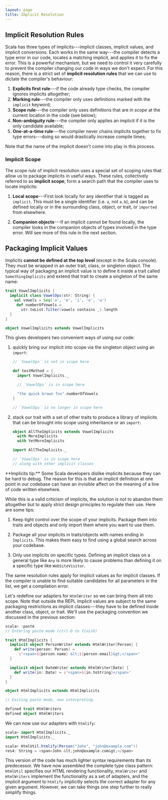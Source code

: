 ```yaml
---
layout: page
title: Implicit Resolution
---
```


## Implicit Resolution Rules

Scala has three types of implicits---implicit classes, implicit values, and implicit conversions. Each works in the same way---the compiler detects a type error in our code, locates a matching implicit, and applies it to fix the error. This is a powerful mechanism, but we need to control it very carefully to prevent the compiler changing our code in ways we don't expect. For this reason, there is a strict set of **implicit resolution rules** that we can use to dictate the compiler's behaviour:

 1. **Explicits first rule**---if the code already type checks, the compiler ignores implicits altogether;
 2. **Marking rule**---the compiler only uses definitions marked with the `implicit` keyword;
 3. **Scope rule**---the compiler only uses definitions that are *in scope* at the current location in the code (see below);
 4. **Non-ambiguity rule**---the compiler only applies an implicit if it is the only candidate available;
 5. **One-at-a-time rule**---the compiler never chains implicits together to fix type errors---doing so would drastically increase compile times;

Note that the name of the implicit doesn't come into play in this process.

### Implicit Scope

The *scope rule* of implicit resolution uses a special set of scoping rules that allow us to package implicits in useful ways. These rules, collectively referred to as **implicit scope**, form a search path that the compiler uses to locate implicits:

 1. **Local scope**---First look locally for any identifier that is tagged as `implicit`. This must be a single identifier (i.e. `a`, not `a.b`), and can be defined locally or in the surrounding class, object, or trait, or `imported` from elsewhere.

 2. **Companion objects**---If an implicit cannot be found locally, the compiler looks in the companion objects of types involved in the type error. Will see more of this rule in the next section.

## Packaging Implicit Values

Implicits **cannot be defined at the top level** (except in the Scala console). They must be wrapped in an outer trait, class, or singleton object. The typical way of packaging an implicit value is to define it inside a trait called `SomethingImplicits` and extend that trait to create a singleton of the same name:

~~~ scala
trait VowelImplicits {
  implicit class VowelOps(str: String) {
    val vowels = Seq('a', 'e', 'i', 'o', 'u')
     def numberOfVowels =
       str.toList.filter(vowels contains _).length
  }
}

object VowelImplicits extends VowelImplicits
~~~

This gives developers two convenient ways of using our code:

 1. quickly bring our implicit into scope via the singleton object using an `import`:

    ~~~ scala
    // `VowelOps` is not in scope here

    def testMethod = {
      import VowelImplicits._

      // `VowelOps` is in scope here

      "the quick brown fox".numberOfVowels
    }

    // `VowelOps` is no longer in scope here
    ~~~

 2. stack our trait with a set of other traits to produce a library of implicits that can be brought into scope using inheritance or an `import`:

    ~~~ scala
    object AllTheImplicits extends VowelImplicits
      with MoreImplicits
      with YetMoreImplicits

    import AllTheImplicits._

    // `VowelOps` is in scope here
    // along with other implicit classes
    ~~~

<div class="alert alert-info">
**Implicits tip:** Some Scala developers dislike implicits because they can be hard to debug. The reason for this is that an implicit definition at one point in our codebase can have an invisible affect on the meaning of a line of code written elsewhere.

While this is a valid criticism of implicits, the solution is not to abandon them altogether but to apply strict design principles to regulate their use. Here are some tips:

 1. Keep tight control over the scope of your implicits. Package them into traits and objects and only import them where you want to use them.

 2. Package all your implicits in traits/objects with names ending in `Implicits`. This makes them easy to find using a global search across your codebase.

 3. Only use implicits on specific types. Defining an implicit class on a general type like `Any` is more likely to cause problems than defining it on a specific type like `WebSiteVisitor`.

The same resolution rules apply for implicit values as for implicit classes. If the compiler is unable to find suitable candidates for all parameters in the list, we get a compilation error.

Let's redefine our adapters for `HtmlWriter` so we can bring them all into scope. Note that outside the REPL implicit values are subject to the same packaging restrictions as implicit classes---they have to be defined inside another class, object, or trait. We'll use the packaging convention we discussed in the previous section:

~~~ scala
scala> :paste
// Entering paste mode (ctrl-D to finish)

trait HtmlImplicits {
  implicit object PersonWriter extends HtmlWriter[Person] {
    def write(person: Person) =
      s"<span>${person.name} &lt;${person.email}&gt;</span>"
  }

  implicit object DateWriter extends HtmlWriter[Date] {
    def write(in: Date) = s"<span>${in.toString}</span>"
  }
}

object HtmlImplicits extends HtmlImplicits

// Exiting paste mode, now interpreting.

defined trait HtmlWriters
defined object HtmlWriters
~~~

We can now use our adapters with `htmlify`:

~~~ scala
scala> import HtmlImplicits._
import HtmlImplicits._

scala> HtmlUtil.htmlify(Person("John", "john@example.com"))
res4: String = <span>John &lt;john@example.com&gt;</span>
~~~

This version of the code has much lighter syntax requirements than its predecessor. We have now assembled the complete type class pattern: `HtmlUtil` specifies our HTML rendering functionality, `HtmlWriter` and `HtmlWriters` implement the functionality as a set of adapters, and the implicit argument to `htmlify` implicitly selects the correct adapter for any given argument. However, we can take things one step further to really simplify things.
